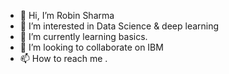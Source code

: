 - 👋 Hi, I’m Robin Sharma
- 👀 I’m interested in Data Science & deep learning
- 🌱 I’m currently learning  basics.
- 💞️ I’m looking to collaborate on IBM
- 📫 How to reach me .

<!---
Rbnsharma523/Rbnsharma523 is a ✨ special ✨ repository because its `README.md` (this file) appears on your GitHub profile.
You can click the Preview link to take a look at your changes.
--->
